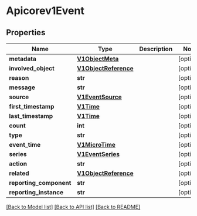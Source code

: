 # Apicorev1Event

## Properties
Name | Type | Description | Notes
------------ | ------------- | ------------- | -------------
**metadata** | [**V1ObjectMeta**](V1ObjectMeta.md) |  | [optional] 
**involved_object** | [**V1ObjectReference**](V1ObjectReference.md) |  | [optional] 
**reason** | **str** |  | [optional] 
**message** | **str** |  | [optional] 
**source** | [**V1EventSource**](V1EventSource.md) |  | [optional] 
**first_timestamp** | [**V1Time**](V1Time.md) |  | [optional] 
**last_timestamp** | [**V1Time**](V1Time.md) |  | [optional] 
**count** | **int** |  | [optional] 
**type** | **str** |  | [optional] 
**event_time** | [**V1MicroTime**](V1MicroTime.md) |  | [optional] 
**series** | [**V1EventSeries**](V1EventSeries.md) |  | [optional] 
**action** | **str** |  | [optional] 
**related** | [**V1ObjectReference**](V1ObjectReference.md) |  | [optional] 
**reporting_component** | **str** |  | [optional] 
**reporting_instance** | **str** |  | [optional] 

[[Back to Model list]](../README.md#documentation-for-models) [[Back to API list]](../README.md#documentation-for-api-endpoints) [[Back to README]](../README.md)

